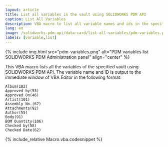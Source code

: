 ```yaml
---
layout: article
title: List all variables in the vault using SOLIDWORKS PDM API
caption: List All Variables
description: VBA macro to list all variable names and ids in the specified vault using SOLIDWORKS PDM API
lang: en
image: /solidworks-pdm-api/data-card/list-all-variables/pdm-variables.png
labels: [variable,list]
---
```

{% include img.html src="pdm-variables.png" alt="PDM variables list SOLIDWORKS PDM Administration panel" align="center" %}

This VBA macro lists all the variables of the specified vault using SOLIDWORKS PDM API. The variable name and ID is output to the immediate window of VBA Editor in the following format:

~~~
Album(102)
Approved by(53)
Approved On(46)
Artist(101)
Assembly No.(67)
Attachments(92)
Author(55)
Body(91)
BOM Quantity(106)
Checked by(58)
Checked Date(62)
~~~

{% include_relative Macro.vba.codesnippet %}

